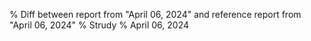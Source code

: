 % Diff between report from "April 06, 2024" and reference report from "April 06, 2024"
% Strudy
% April 06, 2024


